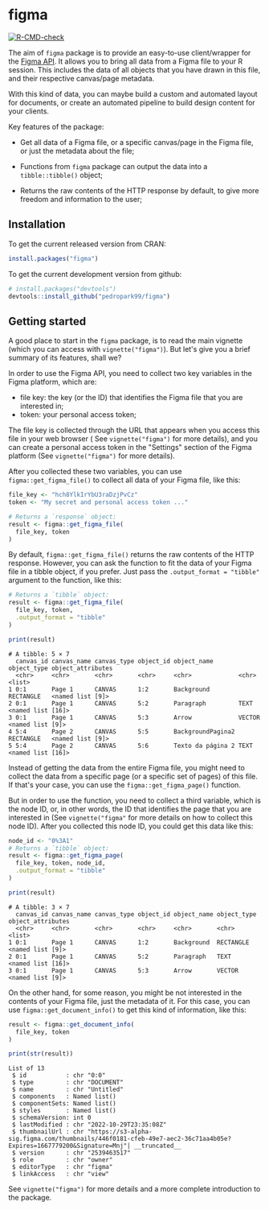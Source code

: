 # figma

<!-- badges: start -->
  [![R-CMD-check](https://github.com/pedropark99/figma/actions/workflows/R-CMD-check.yaml/badge.svg)](https://github.com/pedropark99/figma/actions/workflows/R-CMD-check.yaml)
  <!-- badges: end -->

The aim of `figma` package is to provide an easy-to-use client/wrapper for the [Figma API](https://www.figma.com/developers/api). It allows you to bring all data from a Figma file 
to your R session. This includes the data of all objects that you have drawn in this file, and their
respective canvas/page metadata. 

With this kind of data, you can maybe build a custom and automated layout for documents, or create an automated pipeline to build design content for your clients.

Key features of the package:

* Get all data of a Figma file, or a specific canvas/page in the Figma file, or just the metadata about the file;

* Functions from `figma` package can output the data into a `tibble::tibble()` object;

* Returns the raw contents of the HTTP response by default, to give more freedom and information to the user;


## Installation

To get the current released version from CRAN:

```r
install.packages("figma")
```

To get the current development version from github:

```r
# install.packages("devtools")
devtools::install_github("pedropark99/figma")
```


## Getting started

A good place to start in the `figma` package, is to read the main vignette (which you can access with `vignette("figma")`). But let's give you a brief summary of its features, shall we?

In order to use the Figma API, you need to collect two key variables in the Figma
platform, which are:

- file key: the key (or the ID) that identifies the Figma file that you are interested in;
- token: your personal access token;

The file key is collected through the URL that appears when you access this file in your web browser (
See `vignette("figma")` for more details), and you can create a personal access token in the "Settings"
section of the Figma platform (See `vignette("figma")` for more details).

After you collected these two variables, you can use `figma::get_figma_file()` to collect all data of
your Figma file, like this:

```r
file_key <- "hch8YlkIrYbU3raDzjPvCz"
token <- "My secret and personal access token ..."

# Returns a `response` object:
result <- figma::get_figma_file(
  file_key, token
)
```

By default, `figma::get_figma_file()` returns the raw contents of the HTTP response. However,
you can ask the function to fit the data of your Figma file in a tibble object, if you prefer. Just pass
the `.output_format = "tibble"` argument to the function, like this:

```r
# Returns a `tibble` object:
result <- figma::get_figma_file(
  file_key, token,
  .output_format = "tibble"
)

print(result)
```

```
# A tibble: 5 × 7
  canvas_id canvas_name canvas_type object_id object_name       object_type object_attributes
  <chr>     <chr>       <chr>       <chr>     <chr>             <chr>       <list>           
1 0:1       Page 1      CANVAS      1:2       Background        RECTANGLE   <named list [9]> 
2 0:1       Page 1      CANVAS      5:2       Paragraph         TEXT        <named list [16]>
3 0:1       Page 1      CANVAS      5:3       Arrow             VECTOR      <named list [9]> 
4 5:4       Page 2      CANVAS      5:5       BackgroundPagina2 RECTANGLE   <named list [9]> 
5 5:4       Page 2      CANVAS      5:6       Texto da página 2 TEXT        <named list [16]>
```

Instead of getting the data from the entire Figma file, you might need to collect the data from
a specific page (or a specific set of pages) of this file. If that's your case, you can use
the `figma::get_figma_page()` function.

But in order to use the function, you need to collect a third variable, which is the node ID,
or, in other words, the ID that identifies the page that you are interested in (See `vignette("figma"`
for more details on how to collect this node ID). After you collected this node ID, you could get
this data like this:

```r
node_id <- "0%3A1"
# Returns a `tibble` object:
result <- figma::get_figma_page(
  file_key, token, node_id,
  .output_format = "tibble"
)

print(result)
```

```
# A tibble: 3 × 7
  canvas_id canvas_name canvas_type object_id object_name object_type object_attributes
  <chr>     <chr>       <chr>       <chr>     <chr>       <chr>       <list>           
1 0:1       Page 1      CANVAS      1:2       Background  RECTANGLE   <named list [9]> 
2 0:1       Page 1      CANVAS      5:2       Paragraph   TEXT        <named list [16]>
3 0:1       Page 1      CANVAS      5:3       Arrow       VECTOR      <named list [9]> 
```

On the other hand, for some reason, you might be not interested in the contents of your Figma file, just the
metadata of it. For this case, you can use `figma::get_document_info()` to get this kind of information, like this:

```r
result <- figma::get_document_info(
  file_key, token
)

print(str(result))
```

```
List of 13
 $ id           : chr "0:0"
 $ type         : chr "DOCUMENT"
 $ name         : chr "Untitled"
 $ components   : Named list()
 $ componentSets: Named list()
 $ styles       : Named list()
 $ schemaVersion: int 0
 $ lastModified : chr "2022-10-29T23:35:08Z"
 $ thumbnailUrl : chr "https://s3-alpha-sig.figma.com/thumbnails/446f0181-cfeb-49e7-aec2-36c71aa4b05e?Expires=1667779200&Signature=Mnj"| __truncated__
 $ version      : chr "2539463517"
 $ role         : chr "owner"
 $ editorType   : chr "figma"
 $ linkAccess   : chr "view"
```

See `vignette("figma")` for more details and a more complete introduction to the package.

